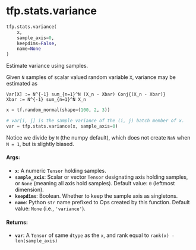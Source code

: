 <div itemscope itemtype="http://developers.google.com/ReferenceObject">
<meta itemprop="name" content="tfp.stats.variance" />
<meta itemprop="path" content="Stable" />
</div>

# tfp.stats.variance

``` python
tfp.stats.variance(
    x,
    sample_axis=0,
    keepdims=False,
    name=None
)
```

Estimate variance using samples.

Given `N` samples of scalar valued random variable `X`, variance may
be estimated as

```none
Var[X] := N^{-1} sum_{n=1}^N (X_n - Xbar) Conj{(X_n - Xbar)}
Xbar := N^{-1} sum_{n=1}^N X_n
```

```python
x = tf.random_normal(shape=(100, 2, 3))

# var[i, j] is the sample variance of the (i, j) batch member of x.
var = tfp.stats.variance(x, sample_axis=0)
```

Notice we divide by `N` (the numpy default), which does not create `NaN`
when `N = 1`, but is slightly biased.

#### Args:

* <b>`x`</b>:  A numeric `Tensor` holding samples.
* <b>`sample_axis`</b>: Scalar or vector `Tensor` designating axis holding samples, or
    `None` (meaning all axis hold samples).
    Default value: `0` (leftmost dimension).
* <b>`keepdims`</b>:  Boolean.  Whether to keep the sample axis as singletons.
* <b>`name`</b>: Python `str` name prefixed to Ops created by this function.
        Default value: `None` (i.e., `'variance'`).


#### Returns:

* <b>`var`</b>: A `Tensor` of same `dtype` as the `x`, and rank equal to
    `rank(x) - len(sample_axis)`
